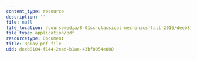 ```yaml
---
content_type: resource
description: ''
file: null
file_location: /coursemedia/8-01sc-classical-mechanics-fall-2016/deeb8104f1442eadb1ae43bf0054e800_kJxsMnRZXqE.pdf
file_type: application/pdf
resourcetype: Document
title: 3play pdf file
uid: deeb8104-f144-2ead-b1ae-43bf0054e800
---
```

